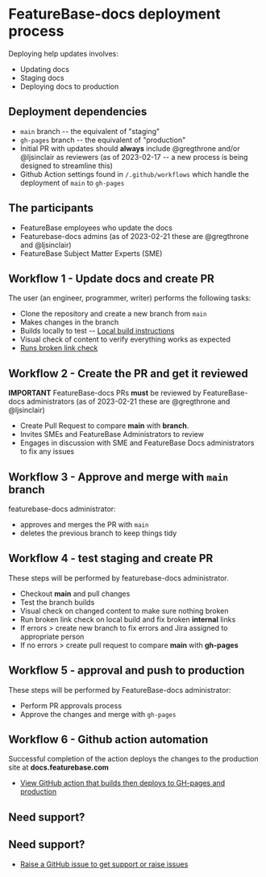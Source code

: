 # FeatureBase-docs deployment process

Deploying help updates involves:

* Updating docs
* Staging docs
* Deploying docs to production

## Deployment dependencies

* `main` branch -- the equivalent of "staging"
* `gh-pages` branch -- the equivalent of "production"
* Initial PR with updates should **always** include @gregthrone and/or @ljsinclair as reviewers (as of 2023-02-17 -- a new process is being designed to streamline this)
* Github Action settings found in `/.github/workflows` which handle the deployment of `main` to `gh-pages`

## The participants

* FeatureBase employees who update the docs
* Featurebase-docs admins (as of 2023-02-21 these are @gregthrone and @ljsinclair)
* FeatureBase Subject Matter Experts (SME)

## Workflow 1 - Update docs and create PR

The user (an engineer, programmer, writer) performs the following tasks:

* Clone the repository and create a new branch from `main`
* Makes changes in the branch
* Builds locally to test -- [Local build instructions](/help-on-help/local-build/README.md)
* Visual check of content to verify everything works as expected
* [Runs broken link check](/help-on-help/publishing-workflow/broken-link-check)

## Workflow 2 - Create the PR and get it reviewed

**IMPORTANT** FeatureBase-docs PRs **must** be reviewed by FeatureBase-docs administrators (as of 2023-02-21 these are @gregthrone and @ljsinclair)

* Create Pull Request to compare **main** with **branch**.
* Invites SMEs and FeatureBase Administrators to review
* Engages in discussion with SME and FeatureBase Docs administrators to fix any issues

## Workflow 3 - Approve and merge with `main` branch

featurebase-docs administrator:
* approves and merges the PR with `main`
* deletes the previous branch to keep things tidy

## Workflow 4 - test staging and create PR

These steps will be performed by featurebase-docs administrator.

* Checkout **main** and pull changes
* Test the branch builds
* Visual check on changed content to make sure nothing broken
* Run broken link check on local build and fix broken **internal** links
* If errors > create new branch to fix errors and Jira assigned to appropriate person
* If no errors > create pull request to compare **main** with **gh-pages**

## Workflow 5 - approval and push to production

These steps will be performed by FeatureBase-docs administrator:

* Perform PR approvals process
* Approve the changes and merge with `gh-pages`

## Workflow 6 - Github action automation

Successful completion of the action deploys the changes to the production site at **docs.featurebase.com**

* [View GitHub action that builds then deploys to GH-pages and production](https://github.com/FeatureBaseDB/featurebase-docs/actions)

## Need support?

## Need support?

* [Raise a GitHub issue to get support or raise issues](https://github.com/FeatureBaseDB/featurebase-docs/issues)
